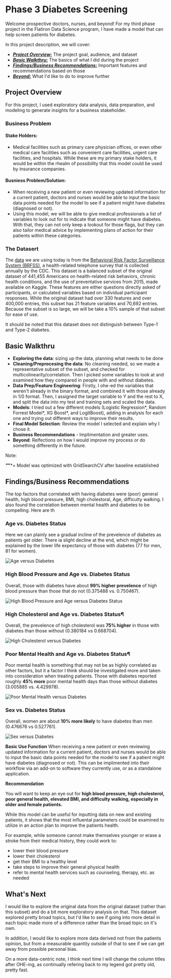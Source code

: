 # Phase 3 Diabetes Screening

Welcome prospective doctors, nurses, and beyond! For my third phase project in the Flatiron Data Science program, I have made a model that can help screen patients for diabetes. 

In this project description, we will cover:

* [***Project Overview:***](#project-overview) The project goal, audience, and dataset
* [***Basic Walkthru:***](#basic-walkthru) The basics of what I did during the project
* [***Findings/Business Recommendations:***](#findings-rec) Important features and recommendations based on those
* [***Beyond:***](#beyond) What I'd like to do to improve further


## Project Overview<a id='project-overview'></a>

For this project, I used exploratory data analysis, data preparation, and modeling to generate insights for a business stakeholder.

### Business Problem

#### Stake Holders:
* Medical facilities such as primary care physician offices, or even other medical care facilities such as convenient care facilities, urgent care facilities, and hospitals. While these are my primary stake holders, it would be within the rhealm of possibility that this model could be used by insurance companies.

#### Busniess Problem/Solution:
* When receiving a new patient or even reviewing updated information for a current patient, doctors and nurses would be able to input the basic data points needed for the model to see if a patient might have diabetes (diagnosed or not). 
* Using this model, we will be able to give medical professionals a list of variables to look out for to indicate that someone might have diabetes. With that, they can not only keep a lookout for those flags, but they can also tailor medical advice by implementing plans of action for their patients within these categories.  


### The Datasert

The [data]("https://www.kaggle.com/datasets/prosperchuks/health-dataset") we are using today is from the [Behavioral Risk Factor Surveillance System (BRFSS)](https://www.kaggle.com/datasets/cdc/behavioral-risk-factor-surveillance-system"), a health-related telephone survey that is collected annually by the CDC. This dataset is a balanced subset of the original dataset of 441,455 Americans on health-related risk behaviors, chronic health conditions, and the use of preventative services from 2015, made available on Kaggle. These features are either questions directly asked of participants, or calculated variables based on individual participant responses. While the original dataset had over 330 features and over 400,000 entries, this subset has 21 feature variables and 70,692 entries. Because the subset is so large, we will be take a 10% sample of that subset for ease of use.

It should be noted that this dataset does not distinguish between Type-1 and Type-2 diabetes.

## Basic Walkthru<a id='walkthru'></a>

* **Exploring the data**: sizing up the data, planning what needs to be done
* **Cleaning/Preprocesing the data**: No cleaning needed, so we made a representative subset of the subset, and checked for multicolinearity/correlation. Then I picked some variables to look at and examined how they compared in people with and without diabetes. 
* **Data Prep/Feature Engineering**: Firstly, I ohe-ed the variables that weren't already in the binary format, and combined it with those already in 1/0 format. Then, I assigned the target variable to Y and the rest to X, and split the data into my test and training sets and scaled the data. 
* **Models**: I tried out a few different models (Logistic Regression*, Random Forrest Model*, XG Boost*, and LogitBoost), adding in analysis for each one and trying out different ways to improve their results.
* **Final Model Selection**: Review the model I selected and explain why I chose it. 
* **Business Recommendations** - Implimentation and greater uses. 
* **Beyond**: Relfections on how I would improve my process or do something differently in the future. 

Note:

 ***"*"***= Model was optimized with GridSearchCV after baseline established

## Findings/Business Recommendations <a id='findings'></a>

The top factors that correlated with having diabetes were (poor) general health, high blood pressure, BMI, high cholestoral, Age, difficulty walking. I also found the correlation between mental health and diabetes to be compelling. Here are th

### Age vs. Diabetes Status
Here we can plainly see a gradual incline of the prevelence of diabetes as patients get older. There ia slight decline at the end, which might be explained by the lower life expectancy of those with diabetes (77 for men, 81 for women).

<img src="images/Age_Diabetes.png" alt="Age versus Diabetes" />

### High Blood Pressure and Age vs. Diabetes Status
Overall, those with diabetes have about **99% higher prevelence** of high blood pressure than those that do not (0.375488 vs. 0.750467).

<img src="images/HighBP_Diabetes.png" alt="High Blood Pressure and Age versus Diabetes Status" />

### High Cholesterol and Age vs. Diabetes Status¶
Overall, the prevelence of high cholesterol was **75% higher**  in those with diabetes than those without (0.380184 vs 0.668704).

<img src="images/HighChol_Diabetes.png" alt="High Cholesterol versus Diabetes" />


### Poor Mental Health and Age vs. Diabetes Status¶
Poor mental health is something that may not be as highly correlated as other factors, but it a factor I think should be investigated more and taken into consideration when treating patients. Those with diabetes reported roughly **45% more** poor mental health days than those without diabetes (3.005885 vs. 4.429978).

<img src="images/MentHlth_Diabetes.png" alt="Poor Mental Health versus Diabetes" />

### Sex vs. Diabetes Status
Overall, women are about **10% more likely** to have diabetes than men (0.476676 vs 0.527761). 

<img src="images/Sex_Diabetes.png" alt="Sex versus Diabetes" />

**Basic Use Function**
When receiving a new patient or even reviewing updated information for a current patient, doctors and nurses would be able to input the basic data points needed for the model to see if a patient might have diabetes (diagnosed or not). This can be implimented into their workflow via an add-on to software they currently use, or as a standalone application.

**Recommendation**

You will want to keep an eye out for **high blood pressure, high cholesterol, poor general health, elevated BMI, and difficulty walking, especially in older and female patients.**

While this model can be useful for inputting data on new and existing patients, it shows that the most influental parameters could be examined to utilize in an action plan to improve the patients health.

For example, while someone cannot make themselves younger or erase a stroke from their medical history, they could work to:
* lower their blood pressure
* lower their cholesterol
* get their BMI to a healthy level
* take steps to improve their general physical health
* refer to mental health services such as counseling, therapy, etc. as needed

## What's Next<a id='next'></a>
I would like to explore the original data from the original dataset (rather than this subset) and do a bit more exploratory analysis on that. This dataset explored pretty broad topics, but I'd like to see if going into more detail in each topic made more of a difference rather than the broad topic on it's own.

In addition, I would like to explore more data derived not from the patients opinion, but from a measurable quantity outside of that to see if we can get away from possible personal bias.

On a more data-centric note, I think next time I will change the column titles after OHE-ing, as continually refering back to my legend got pretty old, pretty fast. 

